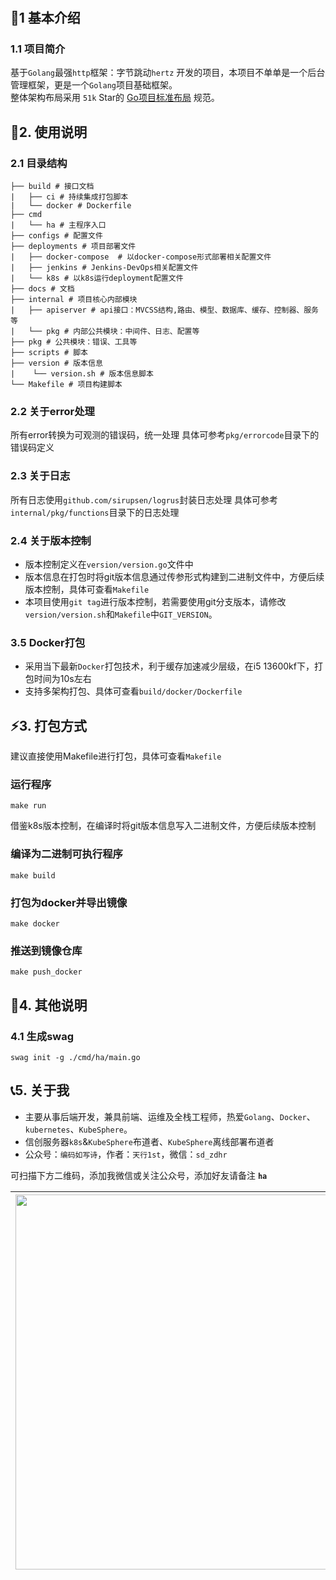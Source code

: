 #
## 🌱1 基本介绍
### 1.1 项目简介
基于`Golang`最强`http`框架：字节跳动`hertz` 开发的项目，本项目不单单是一个后台管理框架，更是一个`Golang`项目基础框架。  
整体架构布局采用 `51k` Star的 [Go项目标准布局](https://github.com/golang-standards/project-layout) 规范。

## 📝2. 使用说明
### 2.1 目录结构
```shell
├── build # 接口文档
|   ├── ci # 持续集成打包脚本
|   └── docker # Dockerfile
├── cmd 
|   └── ha # 主程序入口
├── configs # 配置文件
├── deployments # 项目部署文件
|   ├── docker-compose  # 以docker-compose形式部署相关配置文件
|   ├── jenkins # Jenkins-DevOps相关配置文件
|   └── k8s # 以k8s运行deployment配置文件
├── docs # 文档
├── internal # 项目核心内部模块
|   ├── apiserver # api接口：MVCSS结构,路由、模型、数据库、缓存、控制器、服务等
|   └── pkg # 内部公共模块：中间件、日志、配置等
├── pkg # 公共模块：错误、工具等
├── scripts # 脚本
├── version # 版本信息
|    └── version.sh # 版本信息脚本
└── Makefile # 项目构建脚本
```
### 2.2 关于error处理
所有error转换为可观测的错误码，统一处理
具体可参考`pkg/errorcode`目录下的错误码定义
### 2.3 关于日志
所有日志使用`github.com/sirupsen/logrus`封装日志处理
具体可参考`internal/pkg/functions`目录下的日志处理
### 2.4 关于版本控制
- 版本控制定义在`version/version.go`文件中
- 版本信息在打包时将git版本信息通过传参形式构建到二进制文件中，方便后续版本控制，具体可查看`Makefile`
- 本项目使用`git tag`进行版本控制，若需要使用git分支版本，请修改`version/version.sh`和`Makefile`中`GIT_VERSION`。
### 3.5 Docker打包
- 采用当下最新`Docker`打包技术，利于缓存加速减少层级，在i5 13600kf下，打包时间为10s左右
- 支持多架构打包、具体可查看`build/docker/Dockerfile`

## ⚡️3. 打包方式
建议直接使用Makefile进行打包，具体可查看`Makefile`
### 运行程序
```shell
make run
```
借鉴k8s版本控制，在编译时将git版本信息写入二进制文件，方便后续版本控制
### 编译为二进制可执行程序
```shell
make build
```
### 打包为docker并导出镜像
```shell
make docker
```
### 推送到镜像仓库
```shell
make push_docker
```
## 📖4. 其他说明
### 4.1 生成swag 
```shell
swag init -g ./cmd/ha/main.go
```
## 📞5. 关于我
- 主要从事后端开发，兼具前端、运维及全栈工程师，热爱`Golang`、`Docker`、`kubernetes`、`KubeSphere`。
- 信创服务器`k8s`&`KubeSphere`布道者、`KubeSphere`离线部署布道者
- 公众号：`编码如写诗`，作者：`天行1st`，微信：`sd_zdhr`

可扫描下方二维码，添加我微信或关注公众号，添加好友请备注 **`ha`**

| <img src="https://s21.ax1x.com/2025/04/22/pE55UBR.png" width="600px" align="left"/> |
| ------------------------------------------------------------ |
